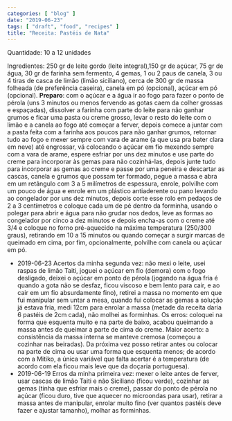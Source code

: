 ```yaml
---
categories: [ "blog" ]
date: "2019-06-23"
tags: [ "draft", "food", "recipes" ]
title: "Receita: Pastéis de Nata"
---
```

Quantidade: 10 a 12 unidades

Ingredientes: 250 gr de leite gordo (leite integral),150 gr de açúcar,
75 gr de água, 30 gr de farinha sem fermento, 4 gemas, 1 ou 2 paus de
canela, 3 ou 4 tiras de casca de limão (limão siciliano), cerca de 300
gr de massa folheada (de preferência caseira), canela em pó (opcional),
açúcar em pó (opcional). **Preparo**: com o açúcar e a água ir
ao fogo para fazer o ponto de pérola (uns 3 minutos ou menos fervendo
as gotas caem da colher grossas e espaçadas), dissolver a farinha com
parte do leite para não ganhar grumos e ficar uma pasta ou creme grosso,
levar o resto do leite com o limão e a canela ao fogo até começar
a ferver, depois comece a juntar com a pasta feita com a farinha aos
poucos para não ganhar grumos, retornar tudo ao fogo e mexer sempre
com vara de arame (a que usa pra bater clara em neve) até engrossar,
vá colocando o açúcar em fio mexendo sempre com a vara de arame,
espere esfriar por uns dez minutos e use parte do creme para incorporar
às gemas para não cozinhá-las, depois junte tudo para incorporar as
gemas ao creme e passe por uma peneira e descartar as cascas, canela e
grumos que possam ter formado, pegue a massa e abra em um retângulo com
3 a 5 milímetros de espessura, enrole, polvilhe com um pouco de água e
enrole em um plástico antiaderente ou pano levando ao congelador por uns
dez minutos, depois corte esse rolo em pedaços de 2 a 3 centímetros e
coloque cada um de pé dentro da forminha, usando o polegar para abrir e
água para não grudar nos dedos, leve as formas ao congelador por cinco
a dez minutos e depois encha-as com o creme até 3/4 e coloque no forno
pré-aquecido na máxima temperatura (250/300 graus), retirando em 10
a 15 minutos ou quando começar a surgir marcas de queimado em cima,
por fim, opcionalmente, polvilhe com canela ou açúcar em pó.

 - 2019-06-23 Acertos da minha segunda vez: não mexi o leite, usei raspas
 de limão Taiti, joguei o açúcar em fio (demora) com o fogo desligado,
 deixei o açúcar em ponto de pérola (jogando na água fria é quando
 a gota não se desfaz, ficou viscoso e bem lento para cair, e ao cair
 em um fio absurdamente fino), retirei a massa no momento em que fui
 manipular sem untar a mesa, quando fui colocar as gemas a solução já
 estava fria, medi 12cm para enrolar a massa (metade da receita daria
 6 pastéis de 2cm cada), não molhei as forminhas. Os erros: coloquei
 na forma que esquenta muito e na parte de baixo, acabou queimando
 a massa antes de queimar a parte de cima do creme. Maior acerto: a
 consistência da massa interna se manteve cremosa (começou a cozinhar
 nas beiradas). Da próxima vez posso retirar antes ou colocar na parte
 de cima ou usar uma forma que esquenta menos; de acordo com a Mitiko,
 a única variável que falta acertar é a temperatura (de acordo com
 ela ficou mais leve que da doçaria portuguesa).
 - 2019-06-19 Erros da minha primeira vez: mexer o leite antes de ferver,
 usar cascas de limão Taiti e não Siciliano (ficou verde), cozinhar
 as gemas (tinha que esfriar mais o creme), passar do ponto de pérola
 no açúcar (ficou duro, tive que aquecer no microondas para usar),
 retirar a massa antes de manipular, enrolar muito fino (ver quantos
 pastéis deve fazer e ajustar tamanho), molhar as forminhas.

